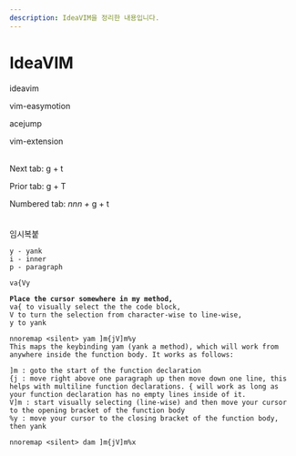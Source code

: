 ```yaml
---
description: IdeaVIM을 정리한 내용입니다.
---
```


# IdeaVIM

ideavim

vim-easymotion

acejump

vim-extension



\
Next tab: g + t

Prior tab: g + T

Numbered tab: _nnn +_ g + t\
\
\
임시복붙

```
y - yank
i - inner
p - paragraph
```



<pre><code>va{Vy
<strong>
</strong><strong>Place the cursor somewhere in my method,
</strong>va{ to visually select the the code block,
V to turn the selection from character-wise to line-wise,
y to yank
</code></pre>



```
nnoremap <silent> yam ]m{jV]m%y
This maps the keybinding yam (yank a method), which will work from anywhere inside the function body. It works as follows:

]m : goto the start of the function declaration
{j : move right above one paragraph up then move down one line, this helps with multiline function declarations. { will work as long as your function declaration has no empty lines inside of it.
V]m : start visually selecting (line-wise) and then move your cursor to the opening bracket of the function body
%y : move your cursor to the closing bracket of the function body, then yank
```



```
nnoremap <silent> dam ]m{jV]m%x
```





